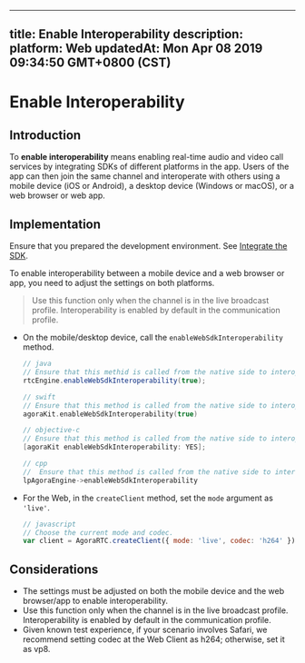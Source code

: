 
---
title: Enable Interoperability 
description: 
platform: Web
updatedAt: Mon Apr 08 2019 09:34:50 GMT+0800 (CST)
---
# Enable Interoperability 
## Introduction

To **enable interoperability** means enabling real-time audio and video call services by integrating SDKs of different platforms in the app. Users of the app can then join the same channel and interoperate with others using a mobile device (iOS or Android), a desktop device (Windows or macOS), or a web browser or web app.

## Implementation

Ensure that you prepared the development environment. See [Integrate the SDK](../../en/Interactive%20Broadcast/web_prepare.md).

To enable interoperability between a mobile device and a web browser or app, you need to adjust the settings on both platforms. 

> Use this function only when the channel is in the live broadcast profile. Interoperability is enabled by default in the communication profile.

* On the mobile/desktop device, call the `enableWebSdkInteroperability` method.

	```java
	// java
	// Ensure that this methid is called from the native side to interoperate with Web SDK.
	rtcEngine.enableWebSdkInteroperability(true);
	```

	```swift
	// swift
	// Ensure that this method is called from the native side to interoperate with the Web SDK.
	agoraKit.enableWebSdkInteroperability(true)
	```

	```objective-c
	// objective-c
	// Ensure that this method is called from the native side to interoperate with the Web SDK.
	[agoraKit enableWebSdkInteroperability: YES];
	```

	```cpp
	// cpp
	//  Ensure that this method is called from the native side to interoperate with the Web SDK.
	lpAgoraEngine->enableWebSdkInteroperability
	```

* For the Web, in the `createClient` method, set the `mode` argument as `'live'`.

	```javascript
	// javascript
	// Choose the current mode and codec.
	var client = AgoraRTC.createClient({ mode: 'live', codec: 'h264' });
	```

## Considerations
* The settings must be adjusted on both the mobile device and the web browser/app to enable interoperability.
* Use this function only when the channel is in the live broadcast profile. Interoperability is enabled by default in the communication profile.
* Given known test experience, if your scenario involves Safari, we recommend setting codec at the Web Client as h264; otherwise, set it as vp8.

